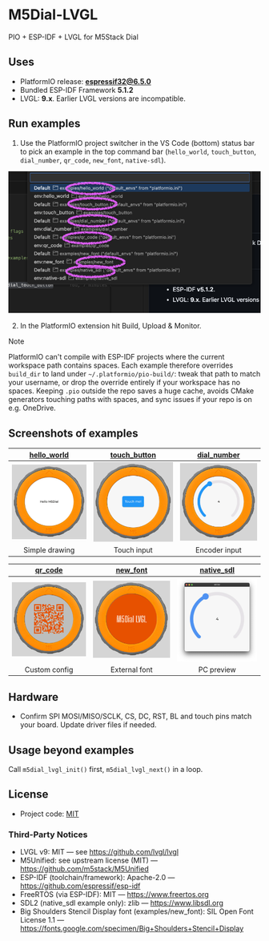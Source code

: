# M5Dial-LVGL

PIO + ESP-IDF + LVGL for M5Stack Dial

## Uses
- PlatformIO release: **espressif32@6.5.0**
- Bundled ESP-IDF Framework **5.1.2**
- LVGL: **9.x**. Earlier LVGL versions are incompatible.

## Run examples

1. Use the PlatformIO project switcher in the VS Code (bottom) status bar to pick an example in the top command bar (`hello_world`, `touch_button`, `dial_number`, `qr_code`, `new_font`, `native-sdl`).

![PlatformIO project switcher](docs/assets/ProjectSwitcher.png)

2. In the PlatformIO extension hit Build, Upload & Monitor.

> [!NOTE]
> PlatformIO can't compile with ESP-IDF projects where the current workspace path contains spaces. Each example therefore overrides `build_dir` to land under `~/.platformio/pio-build/`: tweak that path to match your username, or drop the override entirely if your workspace has no spaces. Keeping `.pio` outside the repo saves a huge cache, avoids CMake generators touching paths with spaces, and sync issues if your repo is on e.g. OneDrive.

## Screenshots of examples

| [hello_world]| [touch_button]| [dial_number]|
|:------------:|:-------------:|:------------:|
|![hello-world]|![touch-button]|![dial-number]|
|Simple drawing|  Touch input  | Encoder input|

|  [qr_code]  |  [new_font] | [native_sdl]|
|:-----------:|:-----------:|:-----------:|
| ![qr-code]  | ![new-font] |![native-sdl]|
|Custom config|External font|  PC preview |

[hello_world]: ./examples/hello_world
[touch_button]: ./examples/touch_button
[dial_number]: ./examples/dial_number
[qr_code]: ./examples/qr_code
[new_font]: ./examples/new_font
[native_sdl]: ./examples/native_sdl

[hello-world]: ./examples/hello_world/preview.png
[touch-button]: ./examples/touch_button/preview.png
[dial-number]: ./examples/dial_number/preview.png
[qr-code]: ./examples/qr_code/preview.png
[new-font]: ./examples/new_font/preview.png
[native-sdl]: ./examples/native_sdl/preview.png

## Hardware

- Confirm SPI MOSI/MISO/SCLK, CS, DC, RST, BL and touch pins match your board. Update driver files if needed.

## Usage beyond examples

Call `m5dial_lvgl_init()` first, `m5dial_lvgl_next()` in a loop.

## License

- Project code: [MIT](LICENSE)

### Third-Party Notices
- LVGL v9: MIT — see https://github.com/lvgl/lvgl
- M5Unified: see upstream license (MIT) — https://github.com/m5stack/M5Unified
- ESP-IDF (toolchain/framework): Apache-2.0 — https://github.com/espressif/esp-idf
- FreeRTOS (via ESP-IDF): MIT — https://www.freertos.org
- SDL2 (native_sdl example only): zlib — https://www.libsdl.org
- Big Shoulders Stencil Display font (examples/new_font): SIL Open Font License 1.1 — https://fonts.google.com/specimen/Big+Shoulders+Stencil+Display
